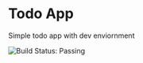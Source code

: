 # Todo App
Simple todo app with dev enviornment

<!-- ![Build Status: Failing](https://img.shields.io/badge/build-failing-red.svg) -->
![Build Status: Passing](https://img.shields.io/badge/build-passing-green.svg)